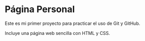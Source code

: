 # Página Personal

Este es mi primer proyecto para practicar el uso de Git y GitHub.

Incluye una página web sencilla con HTML y CSS.
